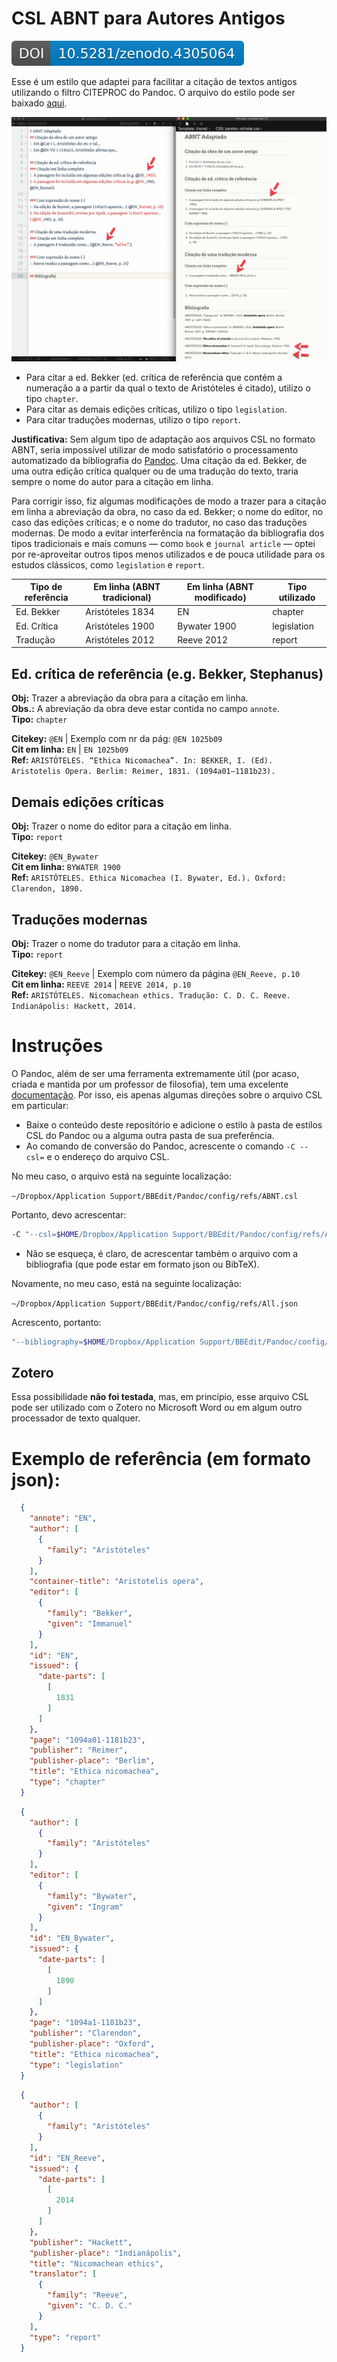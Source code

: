 # CSL ABNT para Autores Antigos

[![DOI](zenodo.4305064.svg)](https://zenodo.org/badge/latestdoi/303481460)

Esse é um estilo que adaptei para facilitar a citação de textos antigos utilizando o filtro CITEPROC do Pandoc. O arquivo do estilo pode ser baixado [aqui](https://github.com/bcdavasconcelos/CSL-ABNT-para-Autores-Antigos/blob/main/abnt.csl).


![Esq: fonte | Dir: versão renderizada](./img/biblio.png)

- Para citar a ed. Bekker (ed. crítica de referência que contém a numeração a a partir da qual o texto de Aristóteles é citado), utilizo o tipo `chapter`.
- Para citar as demais edições críticas, utilizo o tipo `legislation`.
- Para citar traduções modernas, utilizo o tipo `report`.

**Justificativa:** Sem algum tipo de adaptação aos arquivos CSL no formato ABNT, seria impossível utilizar de modo satisfatório o processamento automatizado da bibliografia do [Pandoc](https://pandoc.org/MANUAL.html#citation-rendering). Uma citação da ed. Bekker, de uma outra edição crítica qualquer ou de uma tradução do texto, traria sempre o nome do autor para a citação em linha. 

Para corrigir isso, fiz algumas modificações de modo a trazer para a citação em linha a abreviação da obra, no caso da ed. Bekker; o nome do editor, no caso das edições críticas; e o nome do tradutor, no caso das traduções modernas. De modo a evitar interferência na formatação da bibliografia dos tipos tradicionais e mais comuns — como `book` e `journal article` — optei por re-aproveitar outros tipos menos utilizados e de pouca utilidade para os estudos clássicos, como `legislation` e `report`.


| Tipo de referência | Em linha (ABNT tradicional) | Em linha (ABNT modificado) | Tipo utilizado |
| ------------------ | ------------------------ | ------------------------- | -------------- |
| Ed. Bekker         | Aristóteles 1834         | EN                        | chapter        |
| Ed. Crítica        | Aristóteles 1900         | Bywater 1900              | legislation    |
| Tradução           | Aristóteles 2012         | Reeve 2012                | report         |


## Ed. crítica de referência (e.g. Bekker, Stephanus)
**Obj:** Trazer a abreviação da obra para a citação em linha.  
**Obs.:** A abreviação da obra deve estar contida no campo `annote`.  
**Tipo:** `chapter`  

**Citekey:** `@EN` | Exemplo com nr da pág: `@EN 1025b09`  
**Cit em linha:** `EN` | `EN 1025b09`  
**Ref:** `ARISTÓTELES. “Ethica Nicomachea”. In: BEKKER, I. (Ed). Aristotelis Opera. Berlim: Reimer, 1831. (1094a01–1181b23).`   


## Demais edições críticas
**Obj:** Trazer o nome do editor para a citação em linha.  
**Tipo:** `report`  

**Citekey:** `@EN_Bywater`  
**Cit em linha:** `BYWATER 1900`   
**Ref:** `ARISTÓTELES. Ethica Nicomachea (I. Bywater, Ed.). Oxford: Clarendon, 1890.`  

## Traduções modernas
**Obj:** Trazer o nome do tradutor para a citação em linha.  
**Tipo:** `report`  

**Citekey:** `@EN_Reeve` | Exemplo com número da página `@EN_Reeve, p.10`   
**Cit em linha:** `REEVE 2014` | `REEVE 2014, p.10`  
**Ref:** `ARISTÓTELES. Nicomachean ethics. Tradução: C. D. C. Reeve. Indianápolis: Hackett, 2014.`

# Instruções

O Pandoc, além de ser uma ferramenta extremamente útil (por acaso, criada e mantida por um professor de filosofia), tem uma excelente [documentação](https://pandoc.org/MANUAL.html). Por isso, eis apenas algumas direções sobre o arquivo CSL em particular:


- Baixe o conteúdo deste repositório e adicione o estilo à pasta de estilos CSL do Pandoc ou a alguma outra pasta de sua preferência.
- Ao comando de conversão do Pandoc, acrescente o comando `-C --csl=` e o endereço do arquivo CSL.  

No meu caso, o arquivo está na seguinte localização:  

 `~/Dropbox/Application Support/BBEdit/Pandoc/config/refs/ABNT.csl`

Portanto, devo acrescentar:

```bash
-C "--csl=$HOME/Dropbox/Application Support/BBEdit/Pandoc/config/refs/ABNT.csl" 
```

- Não se esqueça, é claro, de acrescentar também o arquivo com a bibliografia (que pode estar em formato json ou BibTeX).

Novamente, no meu caso, está na seguinte localização:

`~/Dropbox/Application Support/BBEdit/Pandoc/config/refs/All.json`

Acrescento, portanto:

```bash
"--bibliography=$HOME/Dropbox/Application Support/BBEdit/Pandoc/config/refs/All.json"
```

## Zotero

Essa possibilidade **não foi testada**, mas, em princípio, esse arquivo CSL pode ser utilizado com o Zotero no Microsoft Word ou em algum outro processador de texto qualquer. 


# Exemplo de referência (em formato json):

```json
  {
    "annote": "EN",
    "author": [
      {
        "family": "Aristóteles"
      }
    ],
    "container-title": "Aristotelis opera",
    "editor": [
      {
        "family": "Bekker",
        "given": "Immanuel"
      }
    ],
    "id": "EN",
    "issued": {
      "date-parts": [
        [
          1831
        ]
      ]
    },
    "page": "1094a01-1181b23",
    "publisher": "Reimer",
    "publisher-place": "Berlim",
    "title": "Ethica nicomachea",
    "type": "chapter"
  }
```

```json
  {
    "author": [
      {
        "family": "Aristóteles"
      }
    ],
    "editor": [
      {
        "family": "Bywater",
        "given": "Ingram"
      }
    ],
    "id": "EN_Bywater",
    "issued": {
      "date-parts": [
        [
          1890
        ]
      ]
    },
    "page": "1094a1-1181b23",
    "publisher": "Clarendon",
    "publisher-place": "Oxford",
    "title": "Ethica nicomachea",
    "type": "legislation"
  }
  ```
```json
  {
    "author": [
      {
        "family": "Aristóteles"
      }
    ],
    "id": "EN_Reeve",
    "issued": {
      "date-parts": [
        [
          2014
        ]
      ]
    },
    "publisher": "Hackett",
    "publisher-place": "Indianápolis",
    "title": "Nicomachean ethics",
    "translator": [
      {
        "family": "Reeve",
        "given": "C. D. C."
      }
    ],
    "type": "report"
  }
```
